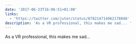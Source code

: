 ```yaml
---
date: '2017-06-23T16:06:51+01:00'
links:
  - 'https://twitter.com/juter/status/878214714962178048'
description: 'As a VR professional, this makes me sad... '
---
```

As a VR professional, this makes me sad... 

